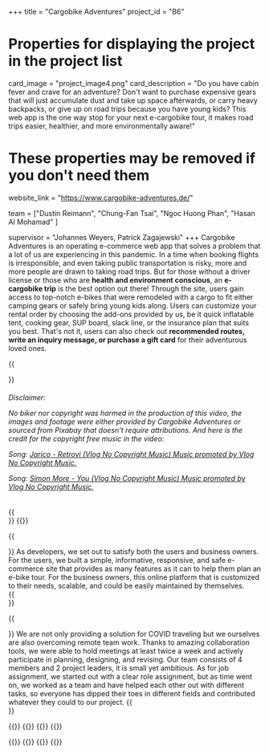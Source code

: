 +++
title = "Cargobike Adventures"
project_id = "B6"

# Properties for displaying the project in the project list
card_image = "project_image4.png"
card_description = "Do you have cabin fever and crave for an adventure? Don't want to purchase expensive gears that will just accumulate dust and take up space afterwards, or carry heavy backpacks, or give up on road trips because you have young kids? This web app is the one way stop for your next e-cargobike tour, it makes road trips easier, healthier, and more environmentally aware!"

# These properties may be removed if you don't need them

website_link = "https://www.cargobike-adventures.de/"

team = ["Dustin Reimann",
"Chung-Fan Tsai",
"Ngoc Huong Phan",
"Hasan Al Mohamad"
]

supervisor = "Johannes Weyers, Patrick Zagajewski"
+++
Cargobike Adventures is an operating e-commerce web app that solves a problem that a lot of us are experiencing in this pandemic. In a time when booking flights is irresponsible, and even taking public transportation is risky, more and more people are drawn to taking road trips. But for those without a driver license or those who are **health and environment conscious**, an **e-cargobike trip** is the best option out there! Through the site, users gain access to top-notch e-bikes that were remodeled with a cargo to fit either camping gears or safely bring young kids along. Users can customize your rental order by choosing the add-ons provided by us, be it quick inflatable tent, cooking gear, SUP board, slack line, or the insurance plan that suits you best. That's not it, users can also check out **recommended routes, write an inquiry message, or purchase a gift card** for their adventurous loved ones.


{{<section title="Promo Video">}}
<h6>
Disclaimer:

No biker nor copyright was harmed in the production of this video, the images and footage were either provided by Cargobike Adventures or sourced from Pixabay that doesn't require attributions. And here is the credit for the copyright free music in the video:

Song: [Jarico - Retrovi (Vlog No Copyright Music) 
Music promoted by Vlog No Copyright Music.](https://youtu.be/2w9P1yvAkBw)

Song: [Simon More - You (Vlog No Copyright Music)
Music promoted by Vlog No Copyright Music.](https://youtu.be/lMJCoZoVpHY)
</h6>
{{</section>}}
{{<mediathek id="6184bc97bd29ec40bd3d5f7c1a2a78f0">}}

{{<section title="Our Goals">}}
As developers, we set out to satisfy both the users and business owners. For the users, we built a simple, informative, responsive, and safe e-commerce site that provides as many features as it can to help them plan an e-bike tour. For the business owners, this online platform that is customized to their needs, scalable, and could be easily maintained by themselves.  
{{</section>}}


{{<section title="The Team">}}
We are not only providing a solution for COVID traveling but we ourselves are also overcoming remote team work. Thanks to amazing collaboration tools, we were able to hold meetings at least twice a week and actively participate in planning, designing, and revising. Our team consists of 4 members and 2 project leaders, it is small yet ambitious. As for job assignment, we started out with a clear role assignment, but as time went on, we worked as a team and have helped each other out with different tasks, so everyone has dipped their toes in different fields and contributed whatever they could to our project. 
{{</section >}}

{{<gallery>}}
{{<team-member image="portrait_johannes.jpg" name="Johannes Weyers">}}
{{<team-member image="portrait_patrick.jpg" name="Patrick Zagajewski">}}
{{<team-member image="portrait_fan.png" name="Chung-Fan Tsai">}}

{{<team-member image="portrait_hasan.jpg" name="Hasan Al Mohamad">}}
{{<team-member image="portrait_huong.jpg" name="Ngoc Huong Phan">}}
{{<team-member image="portrait_dustin.jpg" name="Dustin Reimann">}}
{{</gallery>}}